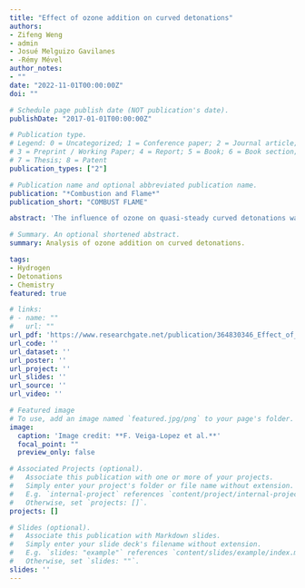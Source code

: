 ```yaml
---
title: "Effect of ozone addition on curved detonations"
authors:
- Zifeng Weng
- admin
- Josué Melguizo Gavilanes
- -Rémy Mével
author_notes:
- ""
date: "2022-11-01T00:00:00Z"
doi: ""

# Schedule page publish date (NOT publication's date).
publishDate: "2017-01-01T00:00:00Z"

# Publication type.
# Legend: 0 = Uncategorized; 1 = Conference paper; 2 = Journal article;
# 3 = Preprint / Working Paper; 4 = Report; 5 = Book; 6 = Book section;
# 7 = Thesis; 8 = Patent
publication_types: ["2"]

# Publication name and optional abbreviated publication name.
publication: "*Combustion and Flame*"
publication_short: "COMBUST FLAME"

abstract: 'The influence of ozone on quasi-steady curved detonations was numerically studied in stoichiometric H 2-air and DME-O 2 (-CO 2) mixtures with 0%, 0.1% and 1% O 3 addition. Detonation speed-curvature (D-κ) relations were determined for both fuels. The H 2-air mixture has one critical point related to high-temperature chemistry whereas the DME-O 2 (-CO 2) mixture has two critical points, one sustained by high-temperature chemistry, and the other supported by low-temperature chemistry. O 3 addition significantly increases the curvature at all the critical points by speeding up both high-and low-temperature chemistry. Two mechanisms were found to be responsible for the results. First, O 3 addition increases the rate of reaction initiation by fast decomposition to provide O radical via O 3 (+M) = O 2 + O (+M). The dominant reaction with fuel therefore changes from a chain propagation reaction to a fuel + O radical chain branching reaction during the initial stage, which establishes the radical pool more rapidly. Second, O 3 influences the reaction pathways. For H 2-air with 1% O 3 , H + O 3 = O 2 + OH becomes the most important reaction for OH radical and heat generation during the initial stage. For DME-O 2-CO 2 , O 3 changes the respective contributions of competing low-temperature chemistry reactions, i.e. CH 3 OCH 2 = CH 2 O + CH 3 vs. CH 3 OCH 2 + O 2 = CH 3 OCH 2 O 2 and CH 2 OCH 2 O 2 H = 2CH 2 O + OH vs. CH 2 OCH 2 O 2 H + O 2 = O 2 CH 2 OCH 2 O 2 H. The change of dominant reactions either enhances (0.1% of O 3) or eliminates (1% O 3) the negative temperature coefficient behavior. Our study contributes to the detailed understanding of the thermo-chemical impact of ozone on detonation limits.'

# Summary. An optional shortened abstract.
summary: Analysis of ozone addition on curved detonations.

tags:
- Hydrogen
- Detonations
- Chemistry
featured: true

# links:
# - name: ""
#   url: ""
url_pdf: 'https://www.researchgate.net/publication/364830346_Effect_of_ozone_addition_on_curved_detonations'
url_code: ''
url_dataset: ''
url_poster: ''
url_project: ''
url_slides: ''
url_source: ''
url_video: ''

# Featured image
# To use, add an image named `featured.jpg/png` to your page's folder. 
image:
  caption: 'Image credit: **F. Veiga-Lopez et al.**'
  focal_point: ""
  preview_only: false

# Associated Projects (optional).
#   Associate this publication with one or more of your projects.
#   Simply enter your project's folder or file name without extension.
#   E.g. `internal-project` references `content/project/internal-project/index.md`.
#   Otherwise, set `projects: []`.
projects: []

# Slides (optional).
#   Associate this publication with Markdown slides.
#   Simply enter your slide deck's filename without extension.
#   E.g. `slides: "example"` references `content/slides/example/index.md`.
#   Otherwise, set `slides: ""`.
slides: ''
---
```

